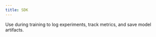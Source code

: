 ```yaml
---
title: SDK
---
```

Use during training to log experiments, track metrics, and save model artifacts.
